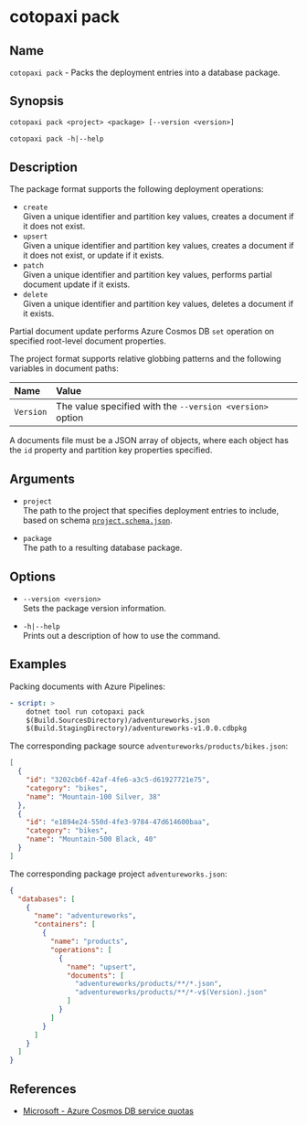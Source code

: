 # cotopaxi pack

<p />

## Name

<p />

`cotopaxi pack` - Packs the deployment entries into a database package.

<p />

## Synopsis

<p />

```txt
cotopaxi pack <project> <package> [--version <version>]

cotopaxi pack -h|--help
```

<p />

## Description

<p />

The package format supports the following deployment operations:

<p />

- `create`  
Given a unique identifier and partition key values, creates a document if it does not exist.
- `upsert`  
Given a unique identifier and partition key values, creates a document if it does not exist, or update if it exists.
- `patch`  
Given a unique identifier and partition key values, performs partial document update if it exists.
- `delete`  
Given a unique identifier and partition key values, deletes a document if it exists.

<p />

Partial document update performs Azure Cosmos DB `set` operation on specified root-level document properties.

<p />

The project format supports relative globbing patterns and the following variables in document paths:

<p />

| Name | Value |
|:- |:- |
| `Version` | The value specified with the `--version <version>` option |

<p />

A documents file must be a JSON array of objects, where each object has the `id` property and partition key properties specified.

<p />

## Arguments

<p />

- `project`  
The path to the project that specifies deployment entries to include, based on schema [`project.schema.json`](https://alexanderkozlenko.github.io/cotopaxi/schemas/project.schema.json).

<p />

- `package`  
The path to a resulting database package.

<p />

## Options

<p />

- `--version <version>`  
Sets the package version information.

<p />

- `-h|--help`  
Prints out a description of how to use the command.

<p />

## Examples

<p />

Packing documents with Azure Pipelines:

<p />

```yaml
- script: >
    dotnet tool run cotopaxi pack
    $(Build.SourcesDirectory)/adventureworks.json
    $(Build.StagingDirectory)/adventureworks-v1.0.0.cdbpkg
```

<p />

The corresponding package source `adventureworks/products/bikes.json`:

<p />

```json
[
  {
    "id": "3202cb6f-42af-4fe6-a3c5-d61927721e75",
    "category": "bikes",
    "name": "Mountain-100 Silver, 38"
  },
  {
    "id": "e1894e24-550d-4fe3-9784-47d614600baa",
    "category": "bikes",
    "name": "Mountain-500 Black, 40"
  }
]
```

<p />

The corresponding package project `adventureworks.json`:

<p />

```json
{
  "databases": [
    {
      "name": "adventureworks",
      "containers": [
        {
          "name": "products",
          "operations": [
            {
              "name": "upsert",
              "documents": [
                "adventureworks/products/**/*.json",
                "adventureworks/products/**/*-v$(Version).json"
              ]
            }
          ]
        }
      ]
    }
  ]
}
```

<p />

## References

<p />

- [Microsoft - Azure Cosmos DB service quotas](https://learn.microsoft.com/en-us/azure/cosmos-db/concepts-limits)

